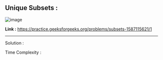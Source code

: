 ## Unique Subsets :

![image](https://user-images.githubusercontent.com/23376002/166946903-45291c8a-17d1-48ec-95cd-66d79f56833e.png)

**Link :** https://practice.geeksforgeeks.org/problems/subsets-1587115621/1


------------------------------------------------------------------------------------------------------------------------------------------------------


Solution :

Time Complexity :




